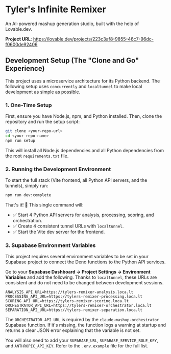 # Tyler's Infinite Remixer

An AI-powered mashup generation studio, built with the help of Lovable.dev.

**Project URL**: https://lovable.dev/projects/223c3af8-9855-46c7-96dc-f0600de92406

## Development Setup (The "Clone and Go" Experience)

This project uses a microservice architecture for its Python backend. The following setup uses `concurrently` and `localtunnel` to make local development as simple as possible.

### 1. One-Time Setup

First, ensure you have Node.js, npm, and Python installed. Then, clone the repository and run the setup script:

```bash
git clone <your-repo-url>
cd <your-repo-name>
npm run setup
```
This will install all Node.js dependencies and all Python dependencies from the root `requirements.txt` file.

### 2. Running the Development Environment

To start the full stack (Vite frontend, all Python API servers, and the tunnels), simply run:

```bash
npm run dev:complete
```

That's it! 🚀 This single command will:
- ✅ Start 4 Python API servers for analysis, processing, scoring, and orchestration.
- ✅ Create 4 consistent tunnel URLs with `localtunnel`.
- ✅ Start the Vite dev server for the frontend.

### 3. Supabase Environment Variables

This project requires several environment variables to be set in your Supabase project to connect the Deno functions to the Python API services.

Go to your **Supabase Dashboard → Project Settings → Environment Variables** and add the following. Thanks to `localtunnel`, these URLs are consistent and do not need to be changed between development sessions.

```
ANALYSIS_API_URL=https://tylers-remixer-analysis.loca.lt
PROCESSING_API_URL=https://tylers-remixer-processing.loca.lt
SCORING_API_URL=https://tylers-remixer-scoring.loca.lt
ORCHESTRATOR_API_URL=https://tylers-remixer-orchestrator.loca.lt
SEPARATION_API_URL=https://tylers-remixer-separation.loca.lt
```

The `ORCHESTRATOR_API_URL` is required by the `claude-mashup-orchestrator` Supabase function.
If it's missing, the function logs a warning at startup and returns a clear JSON error explaining that the variable is not set.

You will also need to add your `SUPABASE_URL`, `SUPABASE_SERVICE_ROLE_KEY`, and `ANTHROPIC_API_KEY`. Refer to the `.env.example` file for the full list.
